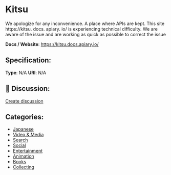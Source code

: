 # Kitsu


We apologize for any inconvenience. A place where APIs are kept. This site https://kitsu. docs. apiary. io/ is experiencing technical difficulty. We are aware of the issue and are working as quick as possible to correct the issue

**Docs / Website**: https://kitsu.docs.apiary.io/

## Specification:
**Type**:  N/A 
**URI**:  N/A 

## 💬 Discussion:
[Create discussion](https://github.com/apis-list/apis-list/discussions/new)

## Categories:
- [Japanese](https://github.com/apis-list/apis-list#japanese)
- [Video & Media](https://github.com/apis-list/apis-list#video-and-media)
- [Search](https://github.com/apis-list/apis-list#search)
- [Social](https://github.com/apis-list/apis-list#social)
- [Entertainment](https://github.com/apis-list/apis-list#entertainment)
- [Animation](https://github.com/apis-list/apis-list#animation)
- [Books](https://github.com/apis-list/apis-list#books)
- [Collecting](https://github.com/apis-list/apis-list#collecting)



